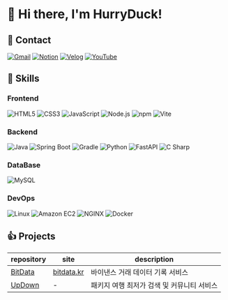 # 👋 Hi there, I'm HurryDuck!

## 🤙 Contact
[![Gmail](https://img.shields.io/badge/tigeryck0812@gmail.com-DB4437?style=flat-square&logo=Gmail&logoColor=white)](mailto:tigeryck0812@gmail.com)
[![Notion](https://img.shields.io/badge/Notion-000000?style=flat-square&logo=Notion&logoColor=white)](https://www.notion.so/e449b843a0df4f79b263105e17a53872)
[![Velog](https://img.shields.io/badge/Velog-20C997?style=flat-square&logo=velog&logoColor=white)](https://velog.io/@hurryduck/posts)
[![YouTube](https://img.shields.io/badge/YouTube-FF0000?style=flat-square&logo=YouTube&logoColor=white)](https://www.youtube.com/@hurryduck/videos)

## 🖖 Skills

### Frontend
![HTML5](https://img.shields.io/badge/HTML5-E34F26?style=flat-square&logo=html5&logoColor=white)
![CSS3](https://img.shields.io/badge/CSS3-1572B6?style=flat-square&logo=CSS3&logoColor=white)
![JavaScript](https://img.shields.io/badge/JavaScript-F7DF1E?style=flat-square&logo=javascript&logoColor=white)
![Node.js](https://img.shields.io/badge/Node.js-339933?style=flat-square&logo=node.js&logoColor=white)
![npm](https://img.shields.io/badge/npm-CB3837?style=flat-square&logo=npm&logoColor=white)
![Vite](https://img.shields.io/badge/Vite-646CFF?style=flat-square&logo=vite&logoColor=white)

### Backend
![Java](https://img.shields.io/badge/Java-007396?style=flat-square&logo=Java&logoColor=white)
![Spring Boot](https://img.shields.io/badge/SpringBoot-6DB33F?style=flat-square&logo=springboot&logoColor=white)
![Gradle](https://img.shields.io/badge/Gradle-02303A?style=flat-square&logo=Gradle&logoColor=white)
![Python](https://img.shields.io/badge/Python-3776AB?style=flat-square&logo=Python&logoColor=white)
![FastAPI](https://img.shields.io/badge/FastAPI-009688?style=flat-square&logo=FastAPI&logoColor=white)
![C Sharp](https://img.shields.io/badge/C_Sharp-682876?style=flat-square&logo=csharp&logoColor=white)

### DataBase
![MySQL](https://img.shields.io/badge/MySQL-4479A1?style=flat-square&logo=MySQL&logoColor=white)

### DevOps
![Linux](https://img.shields.io/badge/Linux-FCC624?style=flat-square&logo=Linux&logoColor=white)
![Amazon EC2](https://img.shields.io/badge/AmazonEC2-FF9900?style=flat-square&logo=AmazonEC2&logoColor=white)
![NGINX](https://img.shields.io/badge/NGINX-009639?style=flat-square&logo=NGINX&logoColor=white)
![Docker](https://img.shields.io/badge/Docker-2496ED?style=flat-square&logo=Docker&logoColor=white)

## 👍 Projects
|repository|site|description|
|----------|----|-----------|
|[BitData](https://github.com/orgs/orca-projects/repositories)|[bitdata.kr](https://bitdata.kr/)|바이낸스 거래 데이터 기록 서비스|
|[UpDown](https://github.com/ssg-java3-240304/up-and-down)|-|패키지 여행 최저가 검색 및 커뮤니티 서비스|
